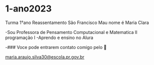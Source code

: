 # 1-ano2023
Turma 1°ano Reassentamento São Francisco
Mau nome é Maria Clara

-Sou Professora de Pensamento Computacional e Matematica II programação I
-Aprendo e ensino no Alura

-### Voce pode entrarem contato comigo pelo 📧

maria.araujo.silva30@escola.pr.gov.br
